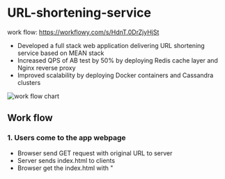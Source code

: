 # URL-shortening-service
 work flow: https://workflowy.com/s/HdnT.0DrZjyHjSt
- Developed a full stack web application delivering URL shortening service based on MEAN stack
- Increased QPS of AB test by 50% by deploying Redis cache layer and Nginx reverse proxy
- Improved scalability by deploying Docker containers and Cassandra clusters

![work flow chart](https://github.com/caomingkai/URL-shortening-service/raw/master/chart.png)

## Work flow

### 1. Users come to the app webpage
  - Browser send GET request with original URL to server
  - Server sends index.html to clients
  - Browser get the index.html with "<script src ='angularJS library '> <script src = 'app.js'> <script src = '/public/js/controllers/homeController.js'> in the head tag.
  - Browser again sends request for angularJS library/ js controller files to different servers
  - when browser encounter 'ng-view', it automatically turn to 'ng-router', ask for its view and controller; Again, sends corresponding GET request to fetch sub-view files
  - while browser parse the controller js file, it might do AJAX request to fetch information from server.
### 2. Users use the shortening service
  - input longURL in the input box, and click 'submit'
  - 'submit' fires the onclick funcion to do 2 things:
    - 1. send the longURL to specified URL, ie. POST  to localhost/api/v1/urls
      "Notice: This url is specifically used for rendering short/long URL"
    - 2. jump to new subpage: url.html, using $location.path( "/urls/" + shortURL )
      "Notice: this step is executed after app server responds the POST request in the first step with the calculated shortURL "
  - app server first receive the POST request with longURL, do 2 things:
    - 1. call the urlService to calculate the shortURL, store long/short URL pair in MongoDB
    - 2. send back the shortURL to the app webpage.
      "NOTICE: the shortURL should consist different prefix compared with the current app URL. Because it is created for outside users. So the shortURL should not prefix with /api/v1/.., but with just '/:shortUrl'"
  - after the app webpage getting shortURL, it renders new subview using url.html; Meanwhile, it needs to know the its original longURL for display.
  - Again, in the url.html subview, it sends GET request to the app server to get the longURL
    "Notice: This step could be simplified by just passing the longURL from the first subview to the second subview creating a service or using the $rootScope"
  - Now, in the new subview, the longURL and shortURL pair can be displayed
### 3. Visitors browse the shortURL from outside of the app webpage with 'localhost/:shortUrl'
  - the shortURL is just clicked from various browsers/ machines/ from different IP/ countries, at different time
  - when shortURL is clicked, it sends GET request 'localhost/:shortUrl' to the app server.
  - the app sever call the urlService to get the longURL from the shortURL, and redirect users to the original long URL
### 4. Information statistics
  - we want to record the total number of clicks / their browsers/ machine brands/ their IP/ countries/ timestamp. And display them in the app webpage.
  - So first we need add more elements in the url.html subview in the frontend; And update those information in the backend.
    - 1. updating the info each time the shortURL is clicked. And then store them in the MongoDB
    - 2. when app webpage is clicked, make AJAX call to the app server, let it get the info from MongoDB, and then send back to frontend
  - since all these clicks directly send GET request to 'localhost/:shortURL', which is handled by redirect.js. Thus, we here need a statistic service to update these info.
  - here we need the one of Express modules: Express-useragent to extract the information from the request
  - In the statistic service, we use the express-useragent to get the info, and then store them in the MongoDB database with a new schema.
### 5. app server's functions:
  - 1st function: handle app webpage request
  - 2nd function: handle outside's request
  - difference: clients shortURL request vs. app shortURL request
    - clients 点击 shortURL时候，nodeJS会根据express的route进行该shortURL的redirect
      "【注意】这些shortURL并不是从本网页点击的，而是从外部电脑访问该shortURL的"
    - app frontPage请求shortURL时候，其实是给用户一个查看数据的方式，只有他输入原始URL，才能得到相应的shortURL，才能查到相应的访问信息
      "【注意】该shortURL是从本网页访问的"
  - route has to cover all the cases, including browsers send GET request to get its static resources. Thus, the route has to declare the "/public " path and its corresponding Router.
